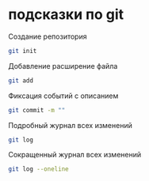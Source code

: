# подсказки по git

Cоздание репозитория
```sh
git init 
```
Добавление расширение файла
```sh
git add
```
Фиксация событий c описанием
```sh
git commit -m ""
```
Подробный журнал всех изменений
```sh
git log
```
Сокращенный журнал всех изменений
```sh
git log --oneline
```